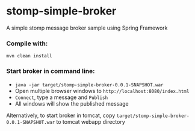 # stomp-simple-broker
A simple stomp message broker sample using Spring Framework

### Compile with:
  `mvn clean install`


### Start broker in command line:
*  `java -jar target/stomp-simple-broker-0.0.1-SNAPSHOT.war`
*  Open multiple browser windows to `http://localhost:8080/index.html`
*  `Connect`, type a message and `Publish`
*  All windows will show the published message

Alternatively, to start broker in tomcat, copy `target/stomp-simple-broker-0.0.1-SNAPSHOT.war` to tomcat webapp directory
  